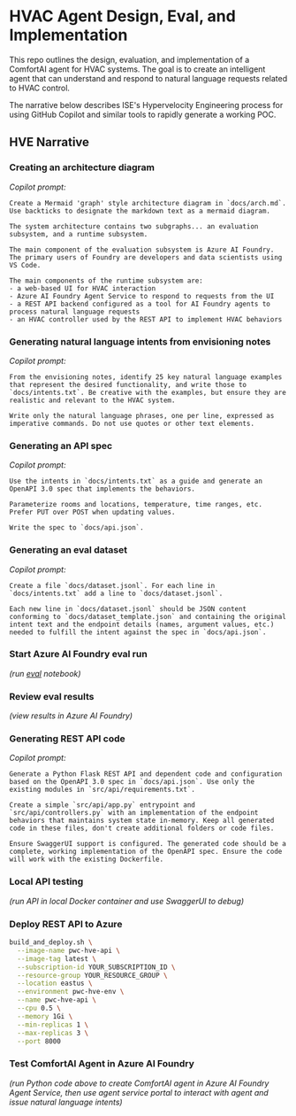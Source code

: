 # HVAC Agent Design, Eval, and Implementation

This repo outlines the design, evaluation, and implementation of a ComfortAI agent for HVAC systems. The goal is to create an intelligent agent that can understand and respond to natural language requests related to HVAC control.

The narrative below describes ISE's Hypervelocity Engineering process for using GitHub Copilot and similar tools to rapidly generate a working POC.

## HVE Narrative

### Creating an architecture diagram

  _Copilot prompt:_

    Create a Mermaid 'graph' style architecture diagram in `docs/arch.md`. Use backticks to designate the markdown text as a mermaid diagram.

    The system architecture contains two subgraphs... an evaluation subsystem, and a runtime subsystem. 

    The main component of the evaluation subsystem is Azure AI Foundry. The primary users of Foundry are developers and data scientists using VS Code. 

    The main components of the runtime subsystem are:
    - a web-based UI for HVAC interaction
    - Azure AI Foundry Agent Service to respond to requests from the UI
    - a REST API backend configured as a tool for AI Foundry agents to process natural language requests
    - an HVAC controller used by the REST API to implement HVAC behaviors

### Generating natural language intents from envisioning notes

  _Copilot prompt:_

    From the envisioning notes, identify 25 key natural language examples that represent the desired functionality, and write those to `docs/intents.txt`. Be creative with the examples, but ensure they are realistic and relevant to the HVAC system.
    
    Write only the natural language phrases, one per line, expressed as imperative commands. Do not use quotes or other text elements.

### Generating an API spec

  _Copilot prompt:_

    Use the intents in `docs/intents.txt` as a guide and generate an OpenAPI 3.0 spec that implements the behaviors. 
    
    Parameterize rooms and locations, temperature, time ranges, etc. Prefer PUT over POST when updating values.
    
    Write the spec to `docs/api.json`.

### Generating an eval dataset

  _Copilot prompt:_

    Create a file `docs/dataset.jsonl`. For each line in `docs/intents.txt` add a line to `docs/dataset.jsonl`.
    
    Each new line in `docs/dataset.jsonl` should be JSON content conforming to `docs/dataset_template.json` and containing the original intent text and the endpoint details (names, argument values, etc.) needed to fulfill the intent against the spec in `docs/api.json`.

### Start Azure AI Foundry eval run

  _(run [eval](../src/evals/eval.ipynb) notebook)_

### Review eval results

  _(view results in Azure AI Foundry)_

### Generating REST API code

  _Copilot prompt:_
    
    Generate a Python Flask REST API and dependent code and configuration based on the OpenAPI 3.0 spec in `docs/api.json`. Use only the existing modules in `src/api/requirements.txt`.
    
    Create a simple `src/api/app.py` entrypoint and `src/api/controllers.py` with an implementation of the endpoint behaviors that maintains system state in-memory. Keep all generated code in these files, don't create additional folders or code files.
    
    Ensure SwaggerUI support is configured. The generated code should be a complete, working implementation of the OpenAPI spec. Ensure the code will work with the existing Dockerfile.

### Local API testing

  _(run API in local Docker container and use SwaggerUI to debug)_

### Deploy REST API to Azure

```bash
build_and_deploy.sh \
  --image-name pwc-hve-api \
  --image-tag latest \
  --subscription-id YOUR_SUBSCRIPTION_ID \
  --resource-group YOUR_RESOURCE_GROUP \
  --location eastus \
  --environment pwc-hve-env \
  --name pwc-hve-api \
  --cpu 0.5 \
  --memory 1Gi \
  --min-replicas 1 \
  --max-replicas 3 \
  --port 8000
```

### Test ComfortAI Agent in Azure AI Foundry

  _(run Python code above to create ComfortAI agent in Azure AI Foundry Agent Service, then use agent service portal to interact with agent and issue natural language intents)_

